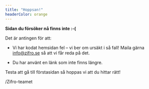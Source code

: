 ```yaml
---
title: "Hoppsan!"
headerColor: orange
---
```



**Sidan du försöker nå finns inte :-(**

Det är antingen för att: 

- Vi har kodat hemsidan fel – vi ber om ursäkt i så fall! Maila gärna
  <info@zifro.se> så att vi får reda på det. 

- Du har använt en länk som inte finns längre.

Testa att gå till förstasidan så hoppas vi att du hittar rätt!

/Zifro-teamet
